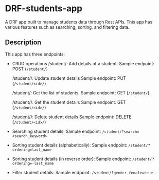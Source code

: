 # DRF-students-app
A DRF app built to manage students data through Rest APIs. This app has various features such as searching, sorting, and filtering data.

## Description
This app has three endpoints:

- CRUD operations
    /student/: Add details of a student.
    Sample endpoint: POST (`/student/`)
    
    /student/<id>/: Update student details
    Sample endpoint: PUT (`/student/<id>/`)

    /student/: Get the list of students.
    Sample endpoint: GET (`/student/`)

    /student/<id>/: Get the student details
    Sample endpoint: GET (`/student/<id>/`)
    
    /student/<id>/: Delete student details
    Sample endpoint: DELETE (`/student/<id>/`)
    
- Searching student details:
  Sample endpoint: `/student/?search=<search_keyword>`
  
- Sorting student details (alphabetically):
  Sample endpoint: `/student/?ordering=last_name`
  
- Sorting student details (in reverse order):
  Sample endpoint: `/student/?ordering=-last_name`
  
- Filter student details:
  Sample endpoint: `/student/?gender_female=true`
    
  
    
    
